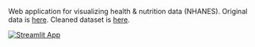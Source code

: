Web application for visualizing health & nutrition data (NHANES). Original data is [here](https://wwwn.cdc.gov/nchs/nhanes/continuousnhanes/default.aspx?BeginYear=2017). Cleaned dataset is [here](https://www.kaggle.com/datasets/rileyzurrin/national-health-and-nutrition-exam-survey-2017-2018).

[![Streamlit App](https://static.streamlit.io/badges/streamlit_badge_black_white.svg)](https://healthstats.streamlit.app/)
